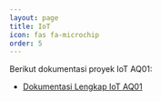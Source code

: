 ```yaml
---
layout: page
title: IoT
icon: fas fa-microchip
order: 5
---
```


Berikut dokumentasi proyek IoT AQ01:

- [Dokumentasi Lengkap IoT AQ01](/posts/dokumentasi-iot-aq01/)
